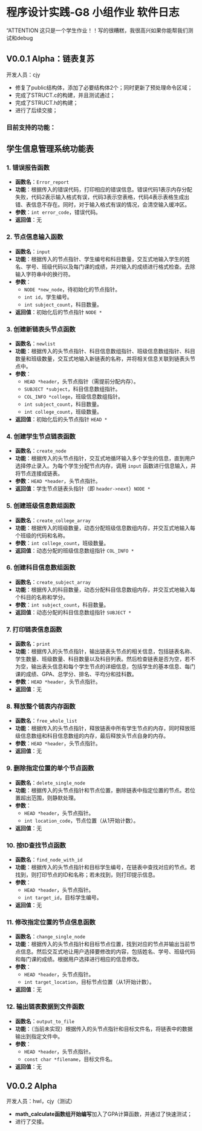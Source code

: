 # 程序设计实践-G8 小组作业 软件日志

“ATTENTION 这只是一个学生作业！！写的很糟糕，我很高兴如果你能帮我们测试和debug
## V0.0.1 Alpha：链表复苏
开发人员：cjy
* 修复了public结构体，添加了必要结构体2个；同时更新了预处理命令区域；
* 完成了STRUCT.c的构建，并且测试通过；
* 完成了STRUCT.h的构建；
* 进行了后续交接；

### 目前支持的功能：
## 学生信息管理系统功能表

### 1. 错误报告函数
- **函数名**：`Error_report`
- **功能**：根据传入的错误代码，打印相应的错误信息。错误代码1表示内存分配失败，代码2表示输入格式有误，代码3表示空表格，代码4表示表格生成出错、表信息不存在。同时，对于输入格式有误的情况，会清空输入缓冲区。
- **参数**：`int error_code`，错误代码。
- **返回值**：无

### 2. 节点信息输入函数
- **函数名**：`input`
- **功能**：根据传入的节点指针、学生编号和科目数量，交互式地输入学生的姓名、学号、班级代码以及每门课的成绩，并对输入的成绩进行格式检查。去除输入字符串中的换行符。
- **参数**：
  - `NODE *new_node`，待初始化的节点指针。
  - `int id`，学生编号。
  - `int subject_count`，科目数量。
- **返回值**：初始化后的节点指针 `NODE *`

### 3. 创建新链表头节点函数
- **函数名**：`newlist`
- **功能**：根据传入的头节点指针、科目信息数组指针、班级信息数组指针、科目数量和班级数量，交互式地输入新链表的名称，并将相关信息关联到链表头节点中。
- **参数**：
  - `HEAD *header`，头节点指针（需提前分配内存）。
  - `SUBJECT *subject`，科目信息数组指针。
  - `COL_INFO *college`，班级信息数组指针。
  - `int subject_count`，科目数量。
  - `int college_count`，班级数量。
- **返回值**：初始化后的头节点指针 `HEAD *`

### 4. 创建学生节点链表函数
- **函数名**：`create_node`
- **功能**：根据传入的头节点指针，交互式地循环输入多个学生的信息，直到用户选择停止录入。为每个学生分配节点内存，调用 `input` 函数进行信息输入，并将节点连接成链表。
- **参数**：`HEAD *header`，头节点指针。
- **返回值**：学生节点链表头指针（即 `header->next`）`NODE *`

### 5. 创建班级信息数组函数
- **函数名**：`create_college_array`
- **功能**：根据传入的班级数量，动态分配班级信息数组内存，并交互式地输入每个班级的代码和名称。
- **参数**：`int college_count`，班级数量。
- **返回值**：动态分配的班级信息数组指针 `COL_INFO *`

### 6. 创建科目信息数组函数
- **函数名**：`create_subject_array`
- **功能**：根据传入的科目数量，动态分配科目信息数组内存，并交互式地输入每个科目的名称和学分。
- **参数**：`int subject_count`，科目数量。
- **返回值**：动态分配的科目信息数组指针 `SUBJECT *`

### 7. 打印链表信息函数
- **函数名**：`print`
- **功能**：根据传入的头节点指针，输出链表头节点的相关信息，包括链表名称、学生数量、班级数量、科目数量以及科目列表。然后检查链表是否为空，若不为空，输出表头信息和每个学生节点的详细信息，包括学生的基本信息、每门课的成绩、GPA、总学分、排名、平均分和挂科数。
- **参数**：`HEAD *header`，头节点指针。
- **返回值**：无

### 8. 释放整个链表内存函数
- **函数名**：`free_whole_list`
- **功能**：根据传入的头节点指针，释放链表中所有学生节点的内存，同时释放班级信息数组和科目信息数组的内存，最后释放头节点自身的内存。
- **参数**：`HEAD *header`，头节点指针。
- **返回值**：无

### 9. 删除指定位置的单个节点函数
- **函数名**：`delete_single_node`
- **功能**：根据传入的头节点指针和节点位置，删除链表中指定位置的节点。若位置超出范围，则静默处理。
- **参数**：
  - `HEAD *header`，头节点指针。
  - `int location_code`，节点位置（从1开始计数）。
- **返回值**：无

### 10. 按ID查找节点函数
- **函数名**：`find_node_with_id`
- **功能**：根据传入的头节点指针和目标学生编号，在链表中查找对应的节点。若找到，则打印节点的ID和名称；若未找到，则打印提示信息。
- **参数**：
  - `HEAD *header`，头节点指针。
  - `int target_id`，目标学生编号。
- **返回值**：无

### 11. 修改指定位置的节点信息函数
- **函数名**：`change_single_node`
- **功能**：根据传入的头节点指针和目标节点位置，找到对应的节点并输出当前节点信息。然后交互式地让用户选择要修改的内容，包括姓名、学号、班级代码和每门课的成绩。根据用户选择进行相应的信息修改。
- **参数**：
  - `HEAD *header`，头节点指针。
  - `int target_location`，目标节点位置（从1开始计数）。
- **返回值**：无

### 12. 输出链表数据到文件函数
- **函数名**：`output_to_file`
- **功能**：（当前未实现）根据传入的头节点指针和目标文件名，将链表中的数据输出到指定文件中。
- **参数**：
  - `HEAD *header`，头节点指针。
  - `const char *filename`，目标文件名。
- **返回值**：无

## V0.0.2 Alpha 
开发人员：hwl，cjy（测试）
- **math_calculate函数组开始编写**加入了GPA计算函数，并通过了快速测试；
- 进行了交接。
